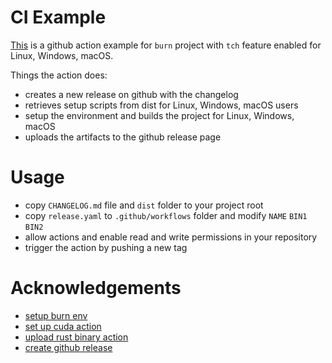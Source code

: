 # CI Example

[This](https://github.com/tracel-ai/burn/tree/main/examples/tch-ci/release.yaml)
is a github action example for `burn` project with `tch` feature enabled for Linux, Windows, macOS.

Things the action does:
- creates a new release on github with the changelog
- retrieves setup scripts from dist for Linux, Windows, macOS users
- setup the environment and builds the project for Linux, Windows, macOS
- uploads the artifacts to the github release page

# Usage

- copy `CHANGELOG.md` file and `dist` folder to your project root
- copy `release.yaml` to `.github/workflows` folder and modify `NAME` `BIN1` `BIN2`
- allow actions and enable read and write permissions in your repository
- trigger the action by pushing a new tag

# Acknowledgements

- [setup burn env](https://github.com/tracel-ai/burn/tree/main/crates/burn-tch)
- [set up cuda action](https://github.com/Jimver/cuda-toolkit)
- [upload rust binary action](https://github.com/taiki-e/upload-rust-binary-action)
- [create github release](https://github.com/taiki-e/create-gh-release-action)
